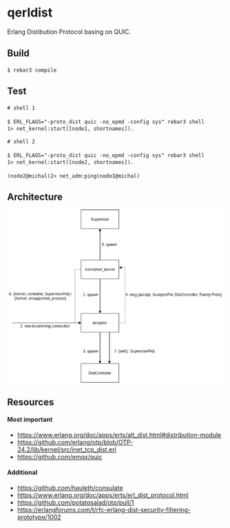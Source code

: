 # qerldist

Erlang Distibution Protocol basing on QUIC.

## Build
    $ rebar3 compile

## Test

```
# shell 1

$ ERL_FLAGS="-proto_dist quic -no_epmd -config sys" rebar3 shell
1> net_kernel:start([node1, shortnames]).
```

```
# shell 2

$ ERL_FLAGS="-proto_dist quic -no_epmd -config sys" rebar3 shell
1> net_kernel:start([node2, shortnames]).

(node2@michal)2> net_adm:ping(node1@michal)
```

## Architecture

![](architecture.drawio.png)

## Resources

#### Most important

* https://www.erlang.org/doc/apps/erts/alt_dist.html#distribution-module 
* https://github.com/erlang/otp/blob/OTP-24.2/lib/kernel/src/inet_tcp_dist.erl
* https://github.com/emqx/quic

#### Additional

* https://github.com/hauleth/consulate
* https://www.erlang.org/doc/apps/erts/erl_dist_protocol.html
* https://github.com/potatosalad/otp/pull/1
* https://erlangforums.com/t/rfc-erlang-dist-security-filtering-prototype/1002
